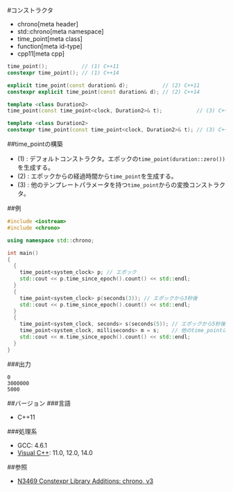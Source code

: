 #コンストラクタ
* chrono[meta header]
* std::chrono[meta namespace]
* time_point[meta class]
* function[meta id-type]
* cpp11[meta cpp]

```cpp
time_point();           // (1) C++11
constexpr time_point(); // (1) C++14

explicit time_point(const duration& d);           // (2) C++11
constexpr explicit time_point(const duration& d); // (2) C++14

template <class Duration2>
time_point(const time_point<clock, Duration2>& t);           // (3) C++14

template <class Duration2>
constexpr time_point(const time_point<clock, Duration2>& t); // (3) C++14
```

##time_pointの構築
- (1) : デフォルトコンストラクタ。エポックの`time_point(duration::zero())`を生成する。
- (2) : エポックからの経過時間から`time_point`を生成する。
- (3) : 他のテンプレートパラメータを持つ`time_point`からの変換コンストラクタ。


##例
```cpp
#include <iostream>
#include <chrono>

using namespace std::chrono;

int main()
{
  {
    time_point<system_clock> p; // エポック
    std::cout << p.time_since_epoch().count() << std::endl;
  }
  {
    time_point<system_clock> p(seconds(3)); // エポックから3秒後
    std::cout << p.time_since_epoch().count() << std::endl;
  }
  {
    time_point<system_clock, seconds> s(seconds(5)); // エポックから5秒後
    time_point<system_clock, milliseconds> m = s;    // 他のtime_pointに変換
    std::cout << m.time_since_epoch().count() << std::endl;
  }
}
```

###出力
```
0
3000000
5000
```

##バージョン
###言語
- C++11

###処理系
- GCC: 4.6.1
- [Visual C++](/implementation.md#visual_cpp): 11.0, 12.0, 14.0

##参照
- [N3469 Constexpr Library Additions: chrono, v3](http://www.open-std.org/jtc1/sc22/wg21/docs/papers/2012/n3469.html)

